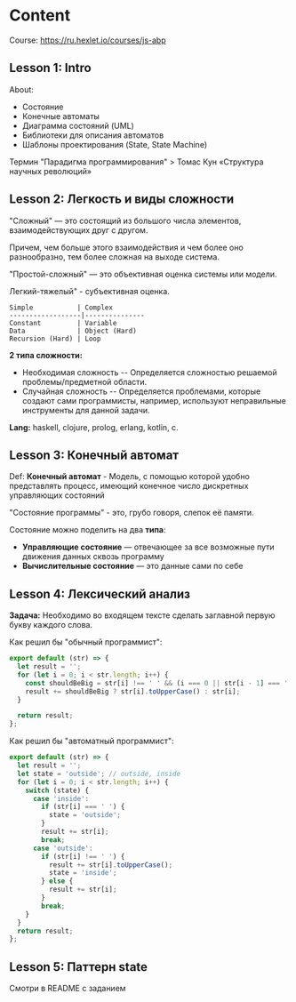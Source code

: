 # Content

Course: https://ru.hexlet.io/courses/js-abp

## Lesson 1: Intro

About:
* Состояние
* Конечные автоматы
* Диаграмма состояний (UML)
* Библиотеки для описания автоматов
* Шаблоны проектирования (State, State Machine)

Термин "Парадигма программирования" > Томас Кун «Структура научных революций»

## Lesson 2: Легкость и виды сложности

"Сложный" — это состоящий из большого числа элементов, взаимодействующих друг с другом.

Причем, чем больше этого взаимодействия и чем более оно разнообразно, тем более сложная на выходе система.

"Простой-сложный" — это объективная оценка системы или модели.

 Легкий-тяжелый" - субъективная оценка.

 ```
 Simple           | Complex       
------------------|---------------
 Constant         | Variable      
 Data             | Object (Hard)
 Recursion (Hard) | Loop          
 ```

__2 типа сложности:__
* Необходимая сложность -- Определяется сложностью решаемой проблемы/предметной области.
* Случайная сложность -- Определяется проблемами, которые создают сами программисты, например, используют неправильные инструменты для данной задачи.

__Lang:__ haskell, clojure, prolog, erlang, kotlin, c.

## Lesson 3: Конечный автомат

Def: __Конечный автомат__ - Модель, с помощью которой удобно представлять процесс, имеющий конечное число дискретных управляющих состояний

"Состояние программы" - это, грубо говоря, слепок её памяти.

Состояние можно поделить на два __типа__:
* __Управляющие состояние__	— отвечающее за все возможные пути движения данных сквозь программу
* __Вычислительные состояние__ — это данные сами по себе


## Lesson 4: Лексический анализ

__Задача:__ Необходимо во входящем тексте сделать заглавной первую букву каждого слова.

Как решил бы "обычный программист":
```js
export default (str) => {
  let result = '';
  for (let i = 0; i < str.length; i++) {
    const shouldBeBig = str[i] !== ' ' && (i === 0 || str[i - 1] === ' ');
    result += shouldBeBig ? str[i].toUpperCase() : str[i];
  }

  return result;
};
```

Как решил бы "автоматный программист":

```js
export default (str) => {
  let result = '';
  let state = 'outside'; // outside, inside
  for (let i = 0; i < str.length; i++) {
    switch (state) {
      case 'inside':
        if (str[i] === ' ') {
          state = 'outside';
        }
        result += str[i];
        break;
      case 'outside':
        if (str[i] !== ' ') {
          result += str[i].toUpperCase();
          state = 'inside';
        } else {
          result += str[i];
        }
        break;
    }
  }
  return result;
};
```

## Lesson 5: Паттерн state

Смотри в README c заданием
